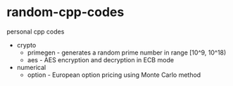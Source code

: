 # random-cpp-codes
personal cpp codes
* crypto
	* primegen - generates a random prime number in range [10^9, 10^18)
	* aes - AES encryption and decryption in ECB mode
* numerical
	* option - European option pricing using Monte Carlo method